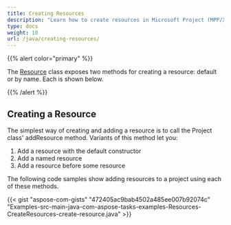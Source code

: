 ```yaml
---
title: Creating Resources
description: "Learn how to create resources in Microsoft Project (MPP/XML) files using Aspose.Tasks for Java."
type: docs
weight: 10
url: /java/creating-resources/
---
```


{{% alert color="primary" %}} 

The [Resource](https://apireference.aspose.com/tasks/java/com.aspose.tasks/Resource) class exposes two methods for creating a resource: default or by name. Each is shown below.

{{% /alert %}}

## **Creating a Resource**
The simplest way of creating and adding a resource is to call the Project class' addResource method. Variants of this method let you:

1. Add a resource with the default constructor
2. Add a named resource
3. Add a resource before some resource

The following code samples show adding resources to a project using each of these methods.

{{< gist "aspose-com-gists" "472405ac9bab4502a485ee007b92074c" "Examples-src-main-java-com-aspose-tasks-examples-Resources-CreateResources-create-resource.java" >}}
